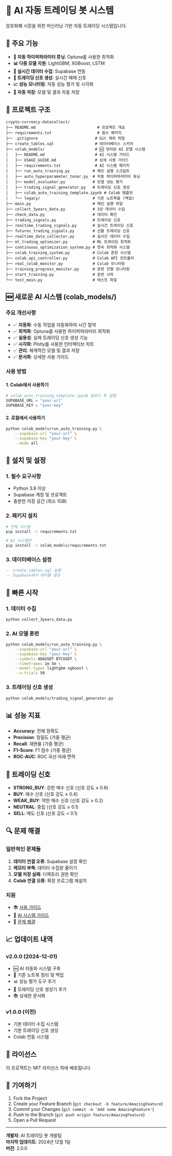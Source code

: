 # 🤖 AI 자동 트레이딩 봇 시스템

암호화폐 시장을 위한 머신러닝 기반 자동 트레이딩 시스템입니다.

## 🚀 주요 기능

- **🤖 자동 하이퍼파라미터 튜닝**: Optuna를 사용한 최적화
- **📊 다중 모델 지원**: LightGBM, XGBoost, LSTM
- **🔄 실시간 데이터 수집**: Supabase 연동
- **🎯 트레이딩 신호 생성**: 실시간 매매 신호
- **📈 성능 모니터링**: 자동 성능 평가 및 시각화
- **💾 자동 저장**: 모델 및 결과 자동 저장

## 📁 프로젝트 구조

```
crypto-currency-datacollect/
├── README.md                           # 프로젝트 개요
├── requirements.txt                    # 필수 패키지
├── .gitignore                         # Git 제외 파일
├── create_tables.sql                  # 데이터베이스 스키마
├── colab_models/                      # 🆕 정리된 AI 모델 시스템
│   ├── README.md                      # AI 시스템 가이드
│   ├── USAGE_GUIDE.md                 # 상세 사용 가이드
│   ├── requirements.txt               # AI 시스템 패키지
│   ├── run_auto_training.py          # 메인 실행 스크립트
│   ├── auto_hyperparameter_tuner.py  # 자동 하이퍼파라미터 튜닝
│   ├── model_evaluator.py            # 모델 성능 평가
│   ├── trading_signal_generator.py   # 트레이딩 신호 생성
│   ├── colab_auto_training_template.ipynb # Colab 템플릿
│   └── legacy/                       # 기존 노트북들 (백업)
├── main.py                           # 메인 실행 파일
├── collect_3years_data.py            # 3년 데이터 수집
├── check_data.py                     # 데이터 확인
├── trading_signals.py                # 트레이딩 신호
├── realtime_trading_signals.py       # 실시간 트레이딩 신호
├── futures_trading_signals.py        # 선물 트레이딩 신호
├── realtime_data_collector.py        # 실시간 데이터 수집
├── ml_trading_optimizer.py           # ML 트레이딩 최적화
├── continuous_optimization_system.py # 연속 최적화 시스템
├── colab_training_system.py          # Colab 훈련 시스템
├── colab_api_controller.py           # Colab API 컨트롤러
├── real_colab_monitor.py             # Colab 모니터링
├── training_progress_monitor.py      # 훈련 진행 모니터링
├── start_training.py                 # 훈련 시작
└── test_main.py                      # 테스트 파일
```

## 🆕 새로운 AI 시스템 (colab_models/)

### 주요 개선사항
- ✅ **자동화**: 수동 작업을 자동화하여 시간 절약
- ✅ **최적화**: Optuna를 사용한 하이퍼파라미터 최적화
- ✅ **실용성**: 실제 트레이딩 신호 생성 기능
- ✅ **시각화**: Plotly를 사용한 인터랙티브 차트
- ✅ **관리**: 체계적인 모델 및 결과 저장
- ✅ **문서화**: 상세한 사용 가이드

### 사용 방법

#### 1. Colab에서 사용하기
```python
# colab_auto_training_template.ipynb 업로드 후 실행
SUPABASE_URL = "your-url"
SUPABASE_KEY = "your-key"
```

#### 2. 로컬에서 사용하기
```bash
python colab_models/run_auto_training.py \
    --supabase-url "your-url" \
    --supabase-key "your-key" \
    --mode all
```

## 🔧 설치 및 설정

### 1. 필수 요구사항
- Python 3.8 이상
- Supabase 계정 및 프로젝트
- 충분한 저장 공간 (최소 1GB)

### 2. 패키지 설치
```bash
# 전체 시스템
pip install -r requirements.txt

# AI 시스템만
pip install -r colab_models/requirements.txt
```

### 3. 데이터베이스 설정
```sql
-- create_tables.sql 실행
-- Supabase에서 테이블 생성
```

## 🚀 빠른 시작

### 1. 데이터 수집
```bash
python collect_3years_data.py
```

### 2. AI 모델 훈련
```bash
python colab_models/run_auto_training.py \
    --supabase-url "your-url" \
    --supabase-key "your-key" \
    --symbols ADAUSDT BTCUSDT \
    --timeframes 1m 5m \
    --model-types lightgbm xgboost \
    --n-trials 50
```

### 3. 트레이딩 신호 생성
```bash
python colab_models/trading_signal_generator.py
```

## 📊 성능 지표

- **Accuracy**: 전체 정확도
- **Precision**: 정밀도 (가중 평균)
- **Recall**: 재현율 (가중 평균)
- **F1-Score**: F1 점수 (가중 평균)
- **ROC-AUC**: ROC 곡선 아래 면적

## 🎯 트레이딩 신호

- **STRONG_BUY**: 강한 매수 신호 (신호 강도 ≥ 0.6)
- **BUY**: 매수 신호 (신호 강도 ≥ 0.4)
- **WEAK_BUY**: 약한 매수 신호 (신호 강도 ≥ 0.2)
- **NEUTRAL**: 중립 (신호 강도 ≥ 0.1)
- **SELL**: 매도 신호 (신호 강도 < 0.1)

## 🔍 문제 해결

### 일반적인 문제들
1. **데이터 연결 오류**: Supabase 설정 확인
2. **메모리 부족**: 데이터 수집량 줄이기
3. **모델 저장 실패**: 디렉토리 권한 확인
4. **Colab 연결 오류**: 확장 프로그램 재설치

### 지원
- 📚 [사용 가이드](colab_models/USAGE_GUIDE.md)
- 📖 [AI 시스템 가이드](colab_models/README.md)
- 🔧 [문제 해결](colab_models/USAGE_GUIDE.md#문제-해결)

## 📈 업데이트 내역

### v2.0.0 (2024-12-01)
- 🆕 AI 자동화 시스템 구축
- 🔧 기존 노트북 정리 및 백업
- 📊 성능 평가 도구 추가
- 🎯 트레이딩 신호 생성기 추가
- 📚 상세한 문서화

### v1.0.0 (이전)
- 기본 데이터 수집 시스템
- 기본 트레이딩 신호 생성
- Colab 연동 시스템

## 📄 라이선스

이 프로젝트는 MIT 라이선스 하에 배포됩니다.

## 🤝 기여하기

1. Fork the Project
2. Create your Feature Branch (`git checkout -b feature/AmazingFeature`)
3. Commit your Changes (`git commit -m 'Add some AmazingFeature'`)
4. Push to the Branch (`git push origin feature/AmazingFeature`)
5. Open a Pull Request

---

**개발자**: AI 트레이딩 봇 개발팀  
**마지막 업데이트**: 2024년 12월 1일  
**버전**: 2.0.0
